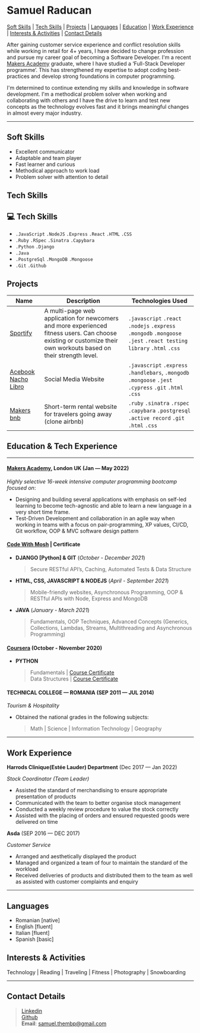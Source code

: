 # Samuel Raducan

[Soft Skills](#soft-skills) | [Tech Skills](#tech-skills) | [Projects](#projects) | [Languages](#languages) | [Education](#education) | [Work Experience](#work-experience) | [Interests & Activities](#interests--activities) | [Contact Details](#contact-details)

After gaining customer service experience and conflict resolution skills while working in retail for 4+ years, I have decided to change profession and pursue my career goal of becoming a Software Developer. I'm a recent [Makers Academy](https://makers.tech/) graduate, where I have studied a ‘Full-Stack Developer programme’. This has strengthened my expertise to adopt coding best-practices and develop strong foundations in computer programming. 

I'm determined to continue extending my skills and knowledge in software development. I'm a methodical problem solver when working and collaborating with others and I have the drive to learn and test new concepts as the technology evolves fast and it brings meaningful changes in almost every major industry.

---

## Soft Skills

- Excellent communicator
- Adaptable and team player
- Fast learner and curious
- Methodical approach to work load
- Problem solver with attention to detail

## Tech Skills


## 💻 Tech Skills

- `.JavaScript` `.NodeJS` `.Express` `.React` `.HTML` `.CSS`
- `.Ruby` `.RSpec` `.Sinatra` `.Capybara`
- `.Python` `.Django`
- `.Java`
- `.PostgreSql` `.MongoDB` `.Mongoose`  
- `.Git`  `.Github`

## Projects

| Name                                                                    | Description                                                       | Technologies Used                                                                                       |
| ----------------------------------------------------------------------- | ----------------------------------------------------------------- | ------------------------------------------------------------------------------------------------------- |
| [Sportify](https://github.com/valentina-maggio/sportify) | A multi-page web application for newcomers and more experienced fitness users. Can choose existing  or customize their own workouts based on their strength level. | `.javascript` `.react` `.nodejs` `.express` `.mongodb`    `.mongoose` `.jest` `.react testing library`  `.html`  `.css`
| [Acebook Nacho Libro](https://github.com/samuelmbp/Acebook-nacho-libro) | Social Media Website                                              | `.javascript` `.express` `.handlebars`, `.mongodb` `.mongoose` `.jest` `.cypress` `.git` `.html` `.css` |
| [Makers bnb](https://github.com/samuelmbp/makersbnb)                    | Short-term rental website for travelers going away (clone airbnb) | `.ruby` `.sinatra` `.rspec` `.capybara` `.postgresql` `.active record` `.git` `.html` `.css`            |

## Education & Tech Experience

---

#### [Makers Academy](https://makers.tech/), London UK (Jan — May 2022)

_Highly selective 16-week intensive computer programming bootcamp focused on_:

- Designing and building several applications with emphasis on self-led learning to become tech-agnostic and able to learn a new language in a very short time frame.
- Test-Driven Development and collaboration in an agile way when working in teams with a focus on pair-programming, XP values, CI/CD, Git workflow, OOP &  MVC software design pattern


#### [Code With Mosh](https://codewithmosh.com/) | Certificate

- **DJANGO [Python] & GIT** (_October - December 2021_) </br>
  > Secure RESTful API’s, Caching,  Automated Tests & Data Structure  

- **HTML, CSS, JAVASCRIPT & NODEJS** (_April - September 2021_) </br>
  > Mobile-friendly websites, Asynchronous Programming,  OOP & RESTful APIs with Node,  Express and MongoDB

- **JAVA** (_January - March 2021_) </br>
  > Fundamentals, OOP Techniques, Advanced Concepts (Generics, Collections, Lambdas, Streams, Multithreading and Asynchronous Programming)

#### [Coursera](https://www.coursera.org/) (October - November 2020)

- **PYTHON**
  > Fundamentals | [Course Certificate](https://coursera.org/share/65fd03391201226046a6a9e9a6fcb306) </br>
  > Data Structures | [Course Certificate](https://coursera.org/share/e740172916f20689fb452226ad247c30)

#### TECHNICAL COLLEGE —  ROMANIA  (SEP 2011 — JUL 2014)

_Tourism & Hospitality_

- Obtained the national grades in the following subjects: 
  > Math | Science | Information Technology | Geography

---

## Work Experience

**Harrods Clinique(Estée Lauder) Department** (Dec 2017 — Jan 2022)

_Stock Coordinator (Team Leader)_

 - Assisted the standard of merchandising to ensure appropriate presentation of products 
 - Communicated with the team to better organise stock management 
 - Conducted a weekly review procedure to value the stock correctly
 - Assisted with the placing of orders and ensured requested goods were delivered on time

**Asda** (SEP 2016 — DEC 2017)

_Customer Service_

- Arranged and aesthetically displayed the product
- Managed and organized a team of four to maintain the standard of the workload
- Received deliveries of products and distributed them to the team as well as assisted with customer complaints and enquiry

---


## Languages

- Romanian [native]
- English [fluent]
- Italian [fluent]
- Spanish [basic]

## Interests & Activities

Technology | Reading | Traveling | Fitness | Photography | Snowboarding

---

## Contact Details

> [Linkedin](https://www.linkedin.com/in/samuel-raducan-3b9683199/)<br/> 
> [Github](https://github.com/samuelmbp) </br> 
> **Email**: samuel.thembp@gmail.com
